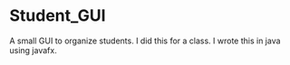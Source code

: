 Student_GUI
===========

A small GUI to organize students. I did this for a class. I wrote this in java using javafx.
